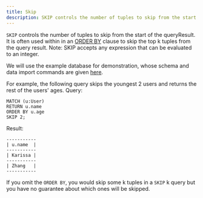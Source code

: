 ```yaml
---
title: Skip
description: SKIP controls the number of tuples to skip from the start of the queryResult.
---
```


`SKIP` controls the number of tuples to skip from the start of the queryResult. It is often used within in an [ORDER BY](./order-by)
clause to skip the top k tuples from the query result.
Note: SKIP accepts any expression that can be evaluated to an integer.

We will use the example database for demonstration, whose schema and data import commands are given [here](../query-clauses/example-database).

For example, the following query skips the youngest 2 users
and returns the rest of the users' ages.
Query:
```cypher
MATCH (u:User)
RETURN u.name
ORDER BY u.age
SKIP 2;
```
Result:
```
-----------
| u.name  |
-----------
| Karissa |
-----------
| Zhang   |
-----------
```

If you omit the `ORDER BY`, you would skip some k tuples in a `SKIP` k query
but you have no guarantee about which ones will be skipped.
